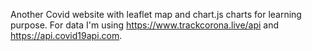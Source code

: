Another Covid website with leaflet map and chart.js charts for learning purpose. For data I'm using https://www.trackcorona.live/api and https://api.covid19api.com.
            